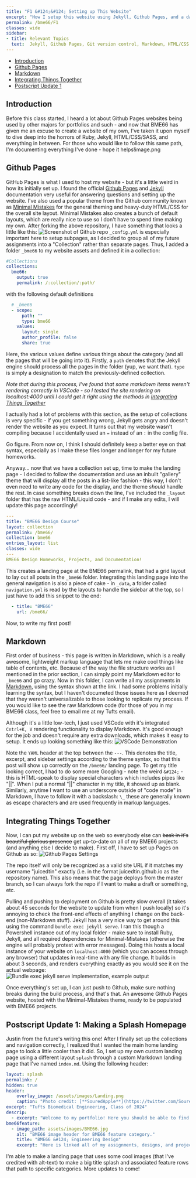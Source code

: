 ```yaml
---
title: "F1 &#124;&#124; Setting up This Website"
excerpt: "How I setup this website using Jekyll, Github Pages, and a dash of HTML!"
permalink: /bme66/F1
classes: wide
sidebar:
- title: Relevant Topics
  text:  Jekyll, Github Pages, Git version control, Markdown, HTML/CSS
---
```

- [Introduction](#Introduction)
- [Github Pages](#github-pages)
- [Markdown](#markdown)
- [Integrating Things Together](#integrating-things-together)
- [Postscript Update 1](#postscript-update-1-making-a-splash-homepage)

## Introduction

Before this class started, I heard a lot about Github Pages websites being used by other majors for portfolios and such - and now that BME66 has given me an excuse to create a website of my own, I've taken it upon myself to dive deep into the horrors of Ruby, Jekyll, HTML/CSS/SASS, and everything in between. For those who would like to follow this same path, I'm documenting everything I've done - hope it helps!image.png

## Github Pages

GitHub Pages is what I used to host my website - but it's a little weird in how its initially set up. I found the official [Github Pages](https://docs.github.com/en/pages) and [Jekyll](https://jekyllrb.com/docs/) documentation very useful for answering questions and setting up the website. I've also used a popular theme from the Github community known as [Minimal Mistakes]("https://github.com/mmistakes/minimal-mistakes") for the general theming and heavy-duty HTML/CSS for the overall site layout. Minimal Mistakes also creates a bunch of default layouts, which are really nice to use so I don't have to spend time making my own. After forking the above repository, I have something that looks a little like this: 
![Screenshot of Github repo](/assets/images/P1/GithubRepo.png)
`_config.yml` is especially important here to setup subpages, as I decided to group all of my future assignments into a "Collection" rather than separate pages. Thus, I added a folder `_bme66` to my website assets and defined it in a collection:

~~~yaml
#Collections
collections:
  bme66:
    output: true
    permalink: /:collection/:path/
~~~
with the following default definitions
~~~yaml
  # _bme66
  - scope:
      path: ""
      type: bme66
    values:
      layout: single
      author_profile: false
      share: true 
~~~
Here, the various values define various things about the category (and all the pages that will be going into it). Firstly, a `path` denotes that the Jekyll engine should process all the pages in the folder (yup, we want that). `type` is simply a designation to match the previously-defined collection. 

_Note that during this process, I've found that some markdown items weren't rendering correctly in VSCode - so I tested the site rendering on localhost:4000 until I could get it right using the methods in [Integrating Things Together](#Integrate)_

I actually had a lot of problems with this section, as the setup of collections is very specific - if you get something wrong, Jekyll gets angry and doesn't render the website as you expect. It turns out that my website wasn't compiling because I accidentally used an `=` instead of an `:` in the config file. 

Go figure. From now on, I think I should definitely keep a better eye on that syntax, especially as I make these files longer and longer for my future homeworks.

Anyway... now that we have a collection set up, time to make the landing page - I decided to follow the documentation and use an inbuilt "gallery" theme that will display all the posts in a list-like fashion - this way, I don't even need to write any code for the display, and the theme *should* handle the rest. In case something breaks down the line, I've included the `_layout` folder that has the raw HTML/Liquid code - and if I make any edits, I will update this page accordingly!

~~~yaml
---
title: "BME66 Design Course"
layout: collection
permalink: /bme66/
collection: bme66
entries_layout: list
classes: wide
---
BME66 Design Homeworks, Projects, and Documentation!
~~~

This creates a landing page at the BME66 permalink, that had a grid layout to lay out all posts in the `_bme66` folder. Integrating this landing page into the general navigation is also a piece of cake - in `_data`, a folder called `navigation.yml` is read by the layouts to handle the sidebar at the top, so I just have to add this snippet to the end:
~~~yaml
  - title: "BME66"
    url: /bme66/
~~~
Now, to write my first post!

## Markdown

First order of business - this page is written in Markdown, which is a really awesome, lightweight markup language that lets me make cool things like table of contents, etc. Because of the way the file structure works as I mentioned in the prior section, I can simply point my Markdown editor to `_bme66` and go crazy.
Now in this folder, I can write all my assignments in <a href="https://www.markdownguide.org/basic-syntax/">Markdown</a>, using the syntax shown at the link. I had some problems initially learning the syntax, but I haven't documeted those issues here as I deemed that they weren't universalizable to those looking to replicate my process. If you would like to see the raw Markdown code (for those of you in my BME66 class, feel free to email me at my Tufts email). 

Although it's a little low-tech, I just used VSCode with it's integrated `Cntrl+K, V` rendering functionality to display Markdown. It's good enough for the job and doesn't require any extra downloads, which makes it easy to setup. It ends up looking something like this:
![VSCode Demonstration](/assets/images/P1/MDDemo.png)

Note the `YAML` header at the top between the `---`. This denotes the title, excerpt, and sidebar settings according to the theme syntax, so that this post will show up correctly on the `/bme66/` landing page. 
To get my title looking correct, I had to do some more Googling -  note the weird `&#124;` - this is HTML-speak to display special characters which includes pipes like "||". When I put a normal "||" character in my title, it showed up as blank. Similarly, anytime I want to use an underscore outside of "code mode" in Markdown, I have to follow it with a backslash: `\_` these are generally known as escape characters and are used frequently in markup languages.

## Integrating Things Together

Now, I can put my website up on the web so everybody else can ~~bask in it's beautiful glorious presence~~ get up-to-date on all of my BME66 projects (and anything else I decide to make). First off, I have to set up Pages on Github as so:
![Github Pages Settings](/assets/images/P1/PagesSettings.png)

The repo itself will only be recognized as a valid site URL if it matches my username "juicedtin" exactly (i.e. in the format juicedtin.github.io as the repository name). This also means that the page deploys from the master branch, so I can always fork the repo if I want to make a draft or something, etc.

Pulling and pushing to deployment on Github is pretty slow overall (it takes about 45 seconds for the website to update from when I push locally) so it's annoying to check the front-end effects of anything I change on the back-end (non-Markdown stuff). Jekyll has a very nice way to get around this using the command `bundle exec jekyll serve`. I ran this though a Powershell instance out of my local folder - make sure to install Ruby, Jekyll, and all required dependencies for Minimal-Mistakes (otherwise the engine will probably protest with error messages). Doing this hosts a local instance of your website on `localhost:4000` (which you can access through any browser) that updates in real-time with any file change. It builds in about 3 seconds, and renders everything exactly as you would see it on the actual webpage:
![Bundle exec jekyll serve implementation, example output](/assets/images/P1/BundleExec.png)

Once everything's set up, I can just push to Github, make sure nothing breaks during the build process, and that's that. An awesome Github Pages website, hosted with the Minimal-Mistakes theme, ready to be populated with BME66 projects. 

## Postscript Update 1: Making a Splash Homepage

Justin from the future's writing this one! After I finally set up the collections and navigation correctly, I realized that I wanted the main home landing page to look a little cooler than it did. So, I set up my own custom landing page using a different layout `splash` through a custom Markdown landing page that I've named `index.md`. Using the following header:
~~~yaml
layout: splash
permalink: /
hidden: true
header: 
    overlay_image: /assets/images/Landing.png
    caption: "Photo credit: [**SouredApple**](https://twitter.com/SouredApple)"
excerpt: "Tufts Biomedical Engineering, Class of 2024"
descrip: 
  - excerpt: "Welcome to my portfolio! Here you should be able to find all of the things I've designed and made over my time here at Tufts, along with any other random things I'd like to put up around here." 
bme66feature:
  - image_path: assets/images/BME66.jpg
    alt: "BME66 image header for BME66 feature category."
    title: "BME66 &#124; Engineering Design"
    excerpt: "Here is linked all of my assignments, designs, and project updates for BME66 Engineering Design"
~~~
I'm able to make a landing page that uses some cool images (that I've credited with alt-text) to make a big title splash and associated feature rows that path to specific categories. More updates to come!